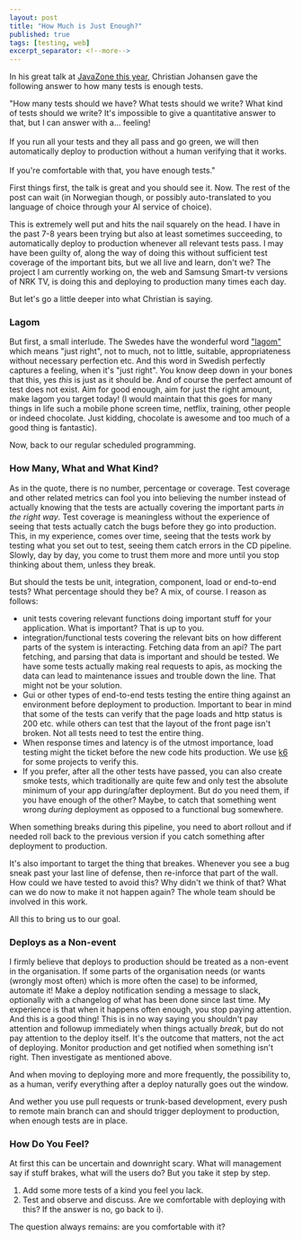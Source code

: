 ```yaml
---
layout: post
title: "How Much is Just Enough?"
published: true
tags: [testing, web]
excerpt_separator: <!--more-->
---
```


In his great talk at [JavaZone this year](https://2024.javazone.no/program/944da7b7-9c3f-414a-8368-e0d21be9aba3), Christian Johansen gave the following answer to how many tests is enough tests. 

<p class="quote">"How many tests should we have? What tests should we write? What kind of tests should we write? It's impossible to give a quantitative answer to that, but I can answer with a... feeling!<br/><br/>
If you run all your tests and they all pass and go green, we will then automatically deploy to production without a human verifying that it works. <br/><br/>If you're comfortable with that, you have enough tests."</p>
<!--more-->

First things first, the talk is great and you should see it. Now. The rest of the post can wait (in Norwegian though, or possibly auto-translated to you language of choice through your AI service of choice). 

This is extremely well put and hits the nail squarely on the head. I have in the past 7-8 years been trying but also at least sometimes succeeding, to automatically deploy to production whenever all relevant tests pass. I may have been guilty of, along the way of doing this without sufficient test coverage of the important bits, but we all live and learn, don't we? The project I am currently working on, the web and Samsung Smart-tv versions of NRK TV, is doing this and deploying to production many times each day. 

But let's go a little deeper into what Christian is saying. 

### Lagom 

But first, a small interlude. The Swedes have the wonderful word ["lagom"](https://en.wikipedia.org/wiki/Lagom) which means "just right", not to much, not to little, suitable, appropriateness without necessary perfection etc. And this word in Swedish perfectly captures a feeling, when it's "just right". You know deep down in your bones that this, yes _this_ is just as it should be. And of course the perfect amount of test does not exist. Aim for good enough, aim for just the right amount, make lagom you target today! (I would maintain that this goes for many things in life such a mobile phone screen time, netflix, training, other people or indeed chocolate. Just kidding, chocolate is awesome and too much of a good thing is fantastic).  

Now, back to our regular scheduled programming. 

### How Many, What and What Kind?

As in the quote, there is no number, percentage or coverage. Test coverage and other related metrics can fool you into believing the number instead of actually knowing that the tests are actually covering the important parts _in the right way_. Test coverage is meaningless without the experience of seeing that tests actually catch the bugs before they go into production. This, in my experience, comes over time, seeing that the tests work by testing what you set out to test, seeing them catch errors in the CD pipeline. Slowly, day by day, you come to trust them more and more until you stop thinking about them, unless they break. 

But should the tests be unit, integration, component, load or end-to-end tests? What percentage should they be? A mix, of course. I reason as follows:

- unit tests covering relevant functions doing important stuff for your application. What is important? That is up to you.
- integration/functional tests covering the relevant bits on how different parts of the system is interacting. Fetching data from an api? The part fetching, and parsing that data is important and should be tested. We have some tests actually making real requests to apis, as mocking the data can lead to maintenance issues and trouble down the line. That might not be your solution. 
- Gui or other types of end-to-end tests testing the entire thing against an environment before deployment to production. Important to bear in mind that some of the tests can verify that the page loads and http status is 200 etc. while others can test that the layout of the front page isn't broken. Not all tests need to test the entire thing.
- When response times and latency is of the utmost importance, load testing might the ticket before the new code hits production. We use [k6](https://k6.io/) for some projects to verify this.  
- If you prefer, after all the other tests have passed, you can also create smoke tests, which traditionally are quite few and only test the absolute minimum of your app during/after deployment. But do you need them, if you have enough of the other? Maybe, to catch that something went wrong _during_ deployment as opposed to a functional bug somewhere. 

When something breaks during this pipeline, you need to abort rollout and if needed roll back to the previous version if you catch something after deployment to production. 

It's also important to target the thing that breakes. Whenever you see a bug sneak past your last line of defense, then re-inforce that part of the wall. How could we have tested to avoid this? Why didn't we think of that? What can we do now to make it not happen again? The whole team should be involved in this work. 

All this to bring us to our goal.

### Deploys as a Non-event

I firmly believe that deploys to production should be treated as a non-event in the organisation. If some parts of the organisation needs (or wants (wrongly most often) which is more often the case) to be informed, automate it! Make a deploy notification sending a message to slack, optionally with a changelog of what has been done since last time. My experience is that when it happens often enough, you stop paying attention. And this is a good thing! This is in no way saying you shouldn't pay attention and followup immediately when things actually _break_, but do not pay attention to the deploy itself. It's the outcome that matters, not the act of deploying. Monitor production and get notified when something isn't right. Then investigate as mentioned above. 

And when moving to deploying more and more frequently, the possibility to, as a human, verify everything after a deploy naturally goes out the window. 

And wether you use pull requests or trunk-based development, every push to remote main branch can and should trigger deployment to production, when enough tests are in place. 

### How Do You Feel?

At first this can be uncertain and downright scary. What will management say if stuff brakes, what will the users do? But you take it step by step. 

1. Add some more tests of a kind you feel you lack.
2. Test and observe and discuss. Are we comfortable with deploying with this? If the answer is no, go back to i). 

The question always remains: are you comfortable with it?





